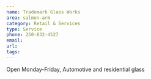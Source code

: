 ```yaml
---
name: Trademark Glass Works
area: salmon-arm
category: Retail & Services
type: Service 
phone: 250-832-4527
email: 
url: 
tags:
---
```


Open Monday-Friday, Automotive and residential glass